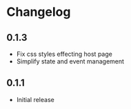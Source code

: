 # Changelog

## 0.1.3

- Fix css styles effecting host page
- Simplify state and event management

## 0.1.1

- Initial release
